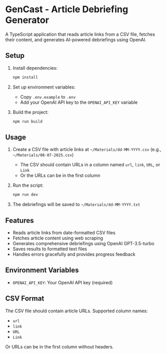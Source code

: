 # GenCast - Article Debriefing Generator

A TypeScript application that reads article links from a CSV file, fetches their content, and generates AI-powered debriefings using OpenAI.

## Setup

1. Install dependencies:
   ```bash
   npm install
   ```

2. Set up environment variables:
   - Copy `.env.example` to `.env`
   - Add your OpenAI API key to the `OPENAI_API_KEY` variable

3. Build the project:
   ```bash
   npm run build
   ```

## Usage

1. Create a CSV file with article links at `~/Materials/dd-MM-YYYY.csv` (e.g., `~/Materials/08-07-2025.csv`)
   - The CSV should contain URLs in a column named `url`, `link`, `URL`, or `Link`
   - Or the URLs can be in the first column

2. Run the script:
   ```bash
   npm run dev
   ```

3. The debriefings will be saved to `~/Materials/dd-MM-YYYY.txt`

## Features

- Reads article links from date-formatted CSV files
- Fetches article content using web scraping
- Generates comprehensive debriefings using OpenAI GPT-3.5-turbo
- Saves results to formatted text files
- Handles errors gracefully and provides progress feedback

## Environment Variables

- `OPENAI_API_KEY`: Your OpenAI API key (required)

## CSV Format

The CSV file should contain article URLs. Supported column names:
- `url`
- `link` 
- `URL`
- `Link`

Or URLs can be in the first column without headers.